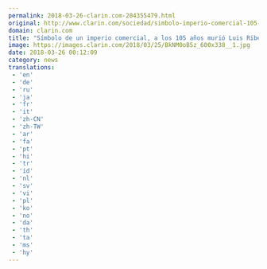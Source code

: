 ```yaml
---
permalink: 2018-03-26-clarin.com-204355479.html
original: http://www.clarin.com/sociedad/simbolo-imperio-comercial-105-anos-murio-luis-ribeiro_0_B1VRxjHcM.html
domain: clarin.com
title: "Símbolo de un imperio comercial, a los 105 años murió Luis Ribeiro"
image: https://images.clarin.com/2018/03/25/BkNM0oB5z_600x338__1.jpg
date: 2018-03-26 00:12:09
category: news
translations: 
 - 'en'
 - 'de'
 - 'ru'
 - 'ja'
 - 'fr'
 - 'it'
 - 'zh-CN'
 - 'zh-TW'
 - 'ar'
 - 'fa'
 - 'pt'
 - 'hi'
 - 'tr'
 - 'id'
 - 'nl'
 - 'sv'
 - 'vi'
 - 'pl'
 - 'ko'
 - 'no'
 - 'da'
 - 'th'
 - 'ta'
 - 'ms'
 - 'hy'
---
```


